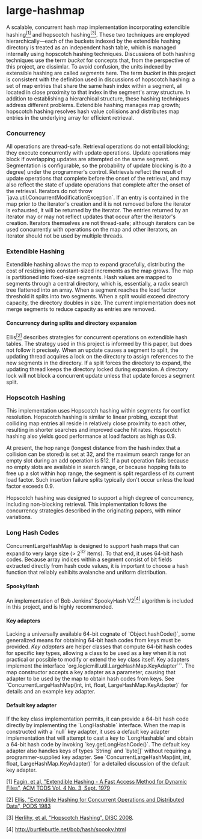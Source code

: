 large-hashmap
=============

A scalable, concurrent hash map implementation incorporating extendible 
hashing<a href="#footnote-1"><sup>[1]</sup></a> and 
hopscotch hashing<a href="#footnote-3"><sup>[3]</sup></a>. These two techniques are employed 
hierarchically&mdash;each of the buckets indexed by the extendible hashing directory is 
treated as an independent hash table, which is managed internally using hopscotch hashing techniques.
Discussions of both hashing techniques use the term *bucket* for concepts that, from the 
perspective of this project, are dissimlar. To avoid confusion, the units indexed by extensible
hashing are called *segments* here. The term *bucket* in this project is consistent with the definition 
used in discussions of hopscotch hashing: a set of map 
entries that share the same hash index within a segment, all located in close proximity 
to that index in the segment's array structure. In addition to establishing a hierarchical structure, these 
hashing techniques address different problems. Extendible hashing manages map growth; hopscotch 
hashing resolves hash value collisions and distributes map entries in the underlying array for 
efficient retrieval.
<h3>Concurrency</h3>
All operations are thread-safe. Retrieval operations do not entail blocking; they 
execute concurrently with update operations. Update operations may block if overlapping updates are
attempted on the same segment. Segmentation is configurable, so the 
probability of update blocking is (to a degree) under the programmer's 
control. Retrievals reflect the result of update operations that complete 
before the onset of the retrieval, and may also reflect the state 
of update operations that complete after the onset of the retrieval. 
Iterators do not throw `java.util.ConcurrentModificationException`.
If an entry is contained in the map prior to the iterator's creation and
it is not removed before the iterator is exhausted, it will be returned by the 
iterator. The entries returned by an iterator may or may not reflect updates
that occur after the iterator's creation.
Iterators themselves are not thread-safe; although iterators can be used 
concurrently with operations on the map and other iterators, an iterator 
should not be used by multiple threads.

<h3>Extendible Hashing</h3>
Extendible hashing allows the 
map to expand gracefully, distributing the cost of resizing into constant-sized 
increments as the map grows. The map is partitioned into fixed-size 
segments. Hash values are mapped to segments through a central directory, 
which is, essentially, a radix search tree flattened into an array.
When a segment reaches the load factor threshold it splits into two 
segments. When a split would exceed directory capacity, the directory 
doubles in size. The current implementation does not merge segments to 
reduce capacity as entries are removed. 
<h4>Concurrency during splits and directory expansion</h4>
Ellis<a href="#footnote-2"><sup>[2]</sup></a> describes strategies for concurrent 
operations on extendible hash tables. The strategy used in this project is informed
by this paper, but does not follow it precisely.
When an update causes a segment to split, the updating thread acquires
a lock on the directory to assign references to the new segments in the 
directory. If a split forces the directory to expand, the updating thread 
keeps the directory locked during expansion. A directory lock will not block 
a concurrent update unless that update forces a segment split.
<h3>Hopscotch Hashing</h3>
This implementation uses Hopscotch hashing  
within segments for conflict resolution. Hopscotch hashing is similar to 
linear probing, except that colliding map entries all reside in relatively 
close proximity to each other, resulting 
in shorter searches and improved cache hit rates. Hopscotch hashing also 
yields good performance at load factors as high as 0.9.<p> 
At present, the hop range (longest distance from the hash index that
a collision can be stored) is set at 32, and the maximum search range
for an empty slot during an add operation is 512. If a put operation
fails because no empty slots are available in search range, or because 
hopping fails to free up a slot within hop range, the segment is split 
regardless of its current load factor. Such insertion failure splits 
typically don't occur unless the load factor exceeds 0.9.<p>
Hopscotch hashing was designed to support a high degree of concurrency, 
including non-blocking retrieval. This implementation follows the 
concurrency strategies described in the originating papers, with minor 
variations.
<h3>Long Hash Codes</h3>
ConcurrentLargeHashMap is designed to support hash maps that can expand to very 
large size (> 2<sup>32</sup> items). To that end, it uses 64-bit hash codes.
Because array indices within a segment consist of bit fields
extracted directly from hash code values, it is important to choose a hash 
function that reliably exhibits avalanche and uniform distribution. 
<h4>SpookyHash</h4>
An implementation of Bob Jenkins' SpookyHash V2<a href="#footnote-4"><sup>[4]</sup></a> 
algorithm is included in this project, and is highly recommended. 
<h4>Key adapters</h4>
Lacking a universally available 64-bit cognate of `Object.hashCode()`,
some generalized means for obtaining 64-bit hash codes from keys must be
provided. <i>Key adapters</i> are helper classes that compute 64-bit hash 
codes for specific key types, allowing a class to be used as a key when it 
is not practical or possible to modify or extend the key class itself. Key
adapters implement the interface 
`org.logicmill.util.LargeHashMap.KeyAdapter``<K>`.
The map constructor accepts a key adapter as a parameter, causing that
adapter to be used by the map to obtain hash codes from keys. See
`ConcurrentLargeHashMap(int, int, float, LargeHashMap.KeyAdapter)`
for details and an example key adapter.
<h4>Default key adapter</h4> 
If the key class implementation permits, it can provide a 64-bit hash code
directly by implementing the `LongHashable` interface. When the map
is constructed with a `null` key adapter, it uses a default key adapter 
implementation that will attempt to cast a key to `LongHashable` and 
obtain a 64-bit hash code by invoking `key.getLongHashCode()`. The 
default key adapter also handles keys of types `String` and 
`byte[]` without requiring a programmer-supplied key adapter. See
`ConcurrentLargeHashMap(int, int, float, LargeHashMap.KeyAdapter)` for a
detailed discussion of the default key adapter.
<p id="footnote-1">[1] <a href="http://dx.doi.org/10.1145%2F320083.320092"> Fagin, et al, 
"Extendible Hashing - A Fast Access Method for Dynamic Files", 
ACM TODS Vol. 4 No. 3, Sept. 1979</a></p>
<p id="footnote-2">[2] <a href="http://dl.acm.org/citation.cfm?id=588072">
Ellis, "Extendible Hashing for Concurrent Operations and Distributed Data", 
PODS 1983</a></p>
<p id="footnote-3">[3] 
<a href="http://mcg.cs.tau.ac.il/papers/disc2008-hopscotch.pdf">
Herlihy, et al, "Hopscotch Hashing", DISC 2008</a>.</p>
<p id="footnote-4">[4]
<a href="http://burtleburtle.net/bob/hash/spooky.html">http://burtleburtle.net/bob/hash/spooky.html</a>
